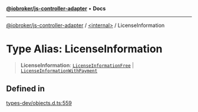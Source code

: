 [**@iobroker/js-controller-adapter**](../../README.md) • **Docs**

***

[@iobroker/js-controller-adapter](../../globals.md) / [\<internal\>](../README.md) / LicenseInformation

# Type Alias: LicenseInformation

> **LicenseInformation**: [`LicenseInformationFree`](../interfaces/LicenseInformationFree.md) \| [`LicenseInformationWithPayment`](../interfaces/LicenseInformationWithPayment.md)

## Defined in

[types-dev/objects.d.ts:559](https://github.com/ioBroker/ioBroker.js-controller/blob/8ad7f66ced81c171aa99d76496fa607acde05189/packages/types-dev/objects.d.ts#L559)
